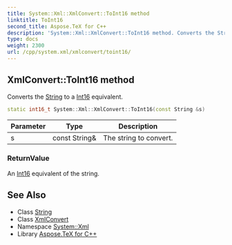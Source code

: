 ```yaml
---
title: System::Xml::XmlConvert::ToInt16 method
linktitle: ToInt16
second_title: Aspose.TeX for C++
description: 'System::Xml::XmlConvert::ToInt16 method. Converts the String to a Int16 equivalent in C++.'
type: docs
weight: 2300
url: /cpp/system.xml/xmlconvert/toint16/
---
```

## XmlConvert::ToInt16 method


Converts the [String](../../../system/string/) to a [Int16](../../../system/int16/) equivalent.

```cpp
static int16_t System::Xml::XmlConvert::ToInt16(const String &s)
```


| Parameter | Type | Description |
| --- | --- | --- |
| s | const String\& | The string to convert. |

### ReturnValue

An [Int16](../../../system/int16/) equivalent of the string.

## See Also

* Class [String](../../../system/string/)
* Class [XmlConvert](../)
* Namespace [System::Xml](../../)
* Library [Aspose.TeX for C++](../../../)
